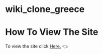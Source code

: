 # wiki_clone_greece

# How To View The Site
To view the site click [Here.](https://yanivfast1.github.io/MineSweeper/) 👈
